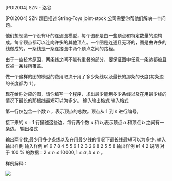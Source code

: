 



[POI2004] SZN - 洛谷














[POI2004] SZN
题目描述
$\text{String-Toys joint-stock}$ 公司需要你帮他们解决一个问题。

他们想制造一个没有环的连通图模型，每个图都是由一些顶点和特定数量的边构成。每个顶点都可以连向许多的其他顶点。一个图是连通且无环的，图是由许多的线做成的。一条线是一条连接图中两个顶点之间的路径。

由于一些技术原因，两条线之间不能有重叠的部分，要保证图中任意一条边都被且仅被一条线所覆盖。

做一个这样的图的模型的费用取决于用了多少条线以及最长的那条的长度(每条边的长度都为 $1$ )。

现在给你对应的图，请你编写一个程序，求出最少能用多少条线以及在用最少线的情况下最长的那根线最短可以为多少。
输入输出格式
输入格式

第一行仅包含一个数 $n$ ，表示顶点的总数。顶点从 $1$ 到 $n$ 进行编号。

接下来的 $n - 1$ 行描述这些边，每行两个数 $a$ 和 $b$,表示顶点 $a$ 和顶点 $b$ 之间有一条边。
输出格式

输出两个数,最少用多少条线以及在用最少线的情况下最长线最短可以为多少.
输入输出样例
输入样例 #1
9
7 8
4 5
5 6
1 2
3 2
9 8
2 5
5 8
输出样例 #1
4 2
说明
对于 $100$ % 的数据：$2 \le n \le 10000,1 \le a,b \le n$ 。

样例解释：

![](https://cdn.luogu.com.cn/upload/image_hosting/00d4scv1.png)






